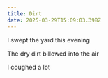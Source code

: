```yaml
---
title: Dirt
date: 2025-03-29T15:09:03.398Z
---
```


I swept the yard this evening

The dry dirt billowed into the air

I coughed a lot
